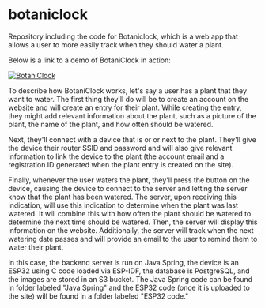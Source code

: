 # botaniclock
Repository including the code for Botaniclock, which is a web app that allows a user to more easily track when they should water a plant.

Below is a link to a demo of BotaniClock in action:

[![BotaniClock](https://img.youtube.com/vi/z_e8bmMwRhs/0.jpg)](https://www.youtube.com/watch?v=z_e8bmMwRhs)

To describe how BotaniClock works, let's say a user has a plant that they want to water. The first thing they'll do will be to create an account on the website and will create an entry for their plant. While creating the entry, they might add relevant information about the plant, such as a picture of the plant, the name of the plant, and how often should be watered.

Next, they'll connect with a device that is or or next to the plant. They'll give the device their router SSID and password and will also give relevant information to link the device to the plant (the account email and a registration ID generated when the plant entry is created on the site). 

Finally, whenever the user waters the plant, they'll press the button on the device, causing the device to connect to the server and letting the server know that the plant has been watered. The server, upon receiving this indication, will use this indication to determine when the plant was last watered. It will combine this with how often the plant should be watered to determine the next time should be watered. Then, the server will display this information on the website. Additionally, the server will track when the next watering date passes and will provide an email to the user to remind them to water their plant.

In this case, the backend server is run on Java Spring, the device is an ESP32 using C code loaded via ESP-IDF, the database is PostgreSQL, and the images are stored in an S3 bucket. The Java Spring code can be found in folder labeled "Java Spring" and the ESP32 code (once it is uploaded to the site) will be found in a folder labeled "ESP32 code."